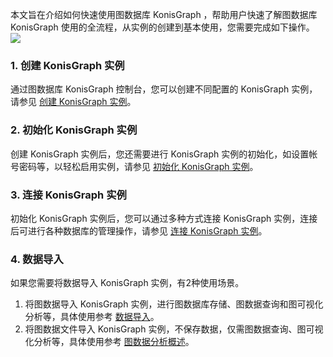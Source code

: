 
本文旨在介绍如何快速使用图数据库 KonisGraph ，帮助用户快速了解图数据库 KonisGraph 使用的全流程，从实例的创建到基本使用，您需要完成如下操作。
![](https://main.qcloudimg.com/raw/e9826fcb98e7644fef1f5f2cc4c0d295.png)

### 1. 创建 KonisGraph 实例
通过图数据库 KonisGraph 控制台，您可以创建不同配置的 KonisGraph 实例，请参见 [创建 KonisGraph 实例]()。

### 2. 初始化 KonisGraph 实例
创建 KonisGraph 实例后，您还需要进行 KonisGraph 实例的初始化，如设置帐号密码等，以轻松启用实例，请参见 [初始化 KonisGraph 实例]()。

### 3. 连接 KonisGraph 实例
初始化 KonisGraph 实例后，您可以通过多种方式连接 KonisGraph 实例，连接后可进行各种数据库的管理操作，请参见 [连接 KonisGraph 实例]()。

### 4. 数据导入
如果您需要将数据导入 KonisGraph 实例，有2种使用场景。
1. 将图数据导入 KonisGraph 实例，进行图数据库存储、图数据查询和图可视化分析等，具体使用参考 [数据导入]()。
2. 将图数据文件导入 KonisGraph 实例，不保存数据，仅需图数据查询、图可视化分析等，具体使用参考 [图数据分析概述]()。


